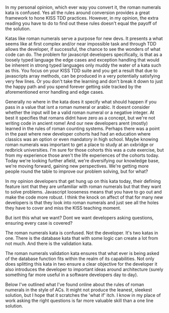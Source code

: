 In my personal opinion, which ever way you convert it, the roman numerals kata is confused. Yes all the rules around conversion  provides a great framework to hone KISS TDD practices. However, in my opinion, the extra reading you have to do to find out these rules doesn't equal the payoff of the solution.

Katas like roman numerals serve a purpose for new devs. It presents a what seems like at first complex and/or near impossible task and through TDD allows the developer, if successful, the chance to see the wonders of what code can do. The problem for javascript developers specifically, is that as a loosely typed language the edge cases and exception handling that would be inherent in strong typed languages only muddy the water of a kata such as this. You focus on your KISS TDD suite and you get a result that due to javascripts array methods, can be produced in a very potentially satisfying very few lines. Or you don't take the learning and don't break it down to just the happy path and you spend forever getting side tracked by the aforementioned error handling and edge cases. 

Generally no where in the kata does it specify what should happen if you pass in a value that isnt a roman numeral or arabic. It doesnt consider whether the input will be a valid roman numeral or a negative integer. At best it specifies that romans didnt have zero as a concept, but we're not writing code in ancient rome! And our new developers arent (mostly) learned in the rules of roman counting systems. Perhaps there was a point in the past where new developer cohorts had had an education where classics was an option or even mandatory in high school. Maybe knowing roman numerals was important to get a place to study at an oxbridge or redbrick universities. I'm sure for those cohorts this was a cute exercise, but from my experience those aren't the life experiences of the cohorts today. Today we're looking further afield, we're diversifying our knowledge base, we're moving forward, gaining new perspectives. We're getting more people round the table to improve our problem solving, but for what?

In my opinion developers that get hung up on this kata today, their defining feature isnt that they are unfamiliar with roman numerals but that they want to solve problems. Javascript looseness means that you have to go out and make the code more robust. I think the knock on affect of that for many new developers is that they look into roman numerals and just see all the holes they have to cover and miss the KISS teaching moment.

But isnt this what we want? Dont we want developers asking questions, ensuring every case is covered?

The roman numerals kata is confused. Not the developer. It's two katas in one. There is the database kata that with some logic can create a lot from not much. And there is the validation kata.

The roman numerals validation kata ensures that what ever is being asked of the database function fits within the realm of its capabilities. Not only does splitting this kata in two ensure a clear objective for the developer it also introduces the developer to important ideas around architecture (surely something far more useful in a software developers day to day).

Below I've outlined what I've found online about the rules of roman numerals in the style of ACs. It might not produce the leanest, sleekest solution, but I hope that it scratches the 'what if' itch. I know in my place of work asking the right questions is far more valuable skill than a one line solution.